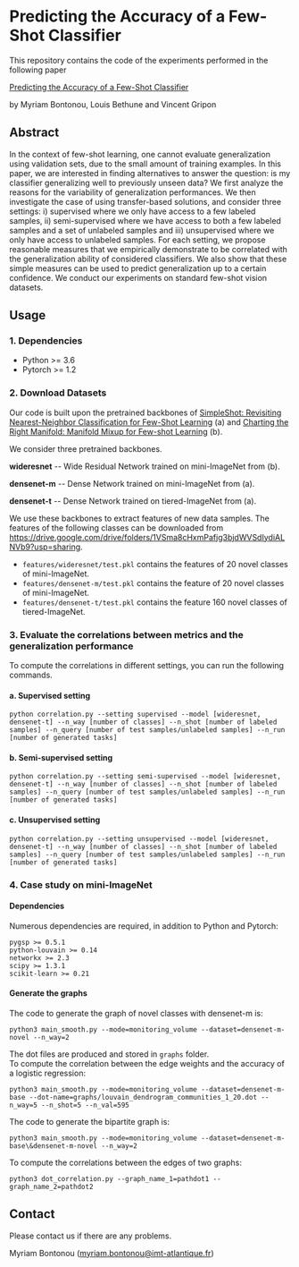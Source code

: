 # Predicting the Accuracy of a Few-Shot Classifier

This repository contains the code of the experiments performed in the following paper

[Predicting the Accuracy of a Few-Shot Classifier](https://arxiv.org/pdf/2007.04238.pdf)

by Myriam Bontonou, Louis Bethune and Vincent Gripon

## Abstract
In the context of few-shot learning, one cannot evaluate generalization using validation sets, due to the small amount of training examples. In this paper, we are interested in finding alternatives to answer the question: is my classifier generalizing well to previously unseen data? We first analyze the reasons for the variability of generalization performances. We then investigate the case of using transfer-based solutions, and consider three settings: i) supervised where we only have access to a few labeled samples, ii) semi-supervised where we have access to both a few labeled samples and a set of unlabeled samples and iii) unsupervised where we only have access to unlabeled samples. For each setting, we propose reasonable measures that we empirically demonstrate to be correlated with the generalization ability of considered classifiers. We also show that these simple measures can be used to predict generalization up to a certain confidence. We conduct our experiments on standard few-shot vision datasets.

## Usage
### 1. Dependencies
- Python >= 3.6
- Pytorch >= 1.2

### 2. Download Datasets
Our code is built upon the pretrained backbones of [SimpleShot: Revisiting Nearest-Neighbor Classification for Few-Shot Learning](https://arxiv.org/pdf/1911.04623.pdf) (a) and [Charting the Right Manifold: Manifold Mixup for Few-shot Learning](https://openaccess.thecvf.com/content_WACV_2020/papers/Mangla_Charting_the_Right_Manifold_Manifold_Mixup_for_Few-shot_Learning_WACV_2020_paper.pdf) (b).

We consider three pretrained backbones.

**wideresnet** -- Wide Residual Network trained on mini-ImageNet from (b).

**densenet-m** -- Dense Network trained on mini-ImageNet from (a).

**densenet-t** -- Dense Network trained on tiered-ImageNet from (a).

We use these backbones to extract features of new data samples. The features of the following classes can be downloaded from https://drive.google.com/drive/folders/1VSma8cHxmPafjg3bjdWVSdIydiALNVb9?usp=sharing.
* `features/wideresnet/test.pkl` contains the features of 20 novel classes of mini-ImageNet.
* `features/densenet-m/test.pkl` contains the feature of 20 novel classes of mini-ImageNet.
* `features/densenet-t/test.pkl` contains the feature 160 novel classes of tiered-ImageNet.


### 3. Evaluate the correlations between metrics and the generalization performance
To compute the correlations in different settings, you can run the following commands.

#### a. Supervised setting
```
python correlation.py --setting supervised --model [wideresnet, densenet-t] --n_way [number of classes] --n_shot [number of labeled samples] --n_query [number of test samples/unlabeled samples] --n_run [number of generated tasks]
```
#### b. Semi-supervised setting
```
python correlation.py --setting semi-supervised --model [wideresnet, densenet-t] --n_way [number of classes] --n_shot [number of labeled samples] --n_query [number of test samples/unlabeled samples] --n_run [number of generated tasks]
```
#### c. Unsupervised setting
```
python correlation.py --setting unsupervised --model [wideresnet, densenet-t] --n_way [number of classes] --n_shot [number of labeled samples] --n_query [number of test samples/unlabeled samples] --n_run [number of generated tasks]
```

### 4. Case study on mini-ImageNet
#### Dependencies
Numerous dependencies are required, in addition to Python and Pytorch:
```
pygsp >= 0.5.1
python-louvain >= 0.14
networkx >= 2.3
scipy >= 1.3.1
scikit-learn >= 0.21
```

#### Generate the graphs
The code to generate the graph of novel classes with densenet-m is:
```
python3 main_smooth.py --mode=monitoring_volume --dataset=densenet-m-novel --n_way=2
```

The dot files are produced and stored in `graphs` folder.  
To compute the correlation between the edge weights and the accuracy of a logistic regression:
```
python3 main_smooth.py --mode=monitoring_volume --dataset=densenet-m-base --dot-name=graphs/louvain_dendrogram_communities_1_20.dot --n_way=5 --n_shot=5 --n_val=595
```

The code to generate the bipartite graph is:
```
python3 main_smooth.py --mode=monitoring_volume --dataset=densenet-m-base\&densenet-m-novel --n_way=2
```

To compute the correlations between the edges of two graphs:
```
python3 dot_correlation.py --graph_name_1=pathdot1 --graph_name_2=pathdot2
```

## Contact
Please contact us if there are any problems.

Myriam Bontonou (myriam.bontonou@imt-atlantique.fr)
